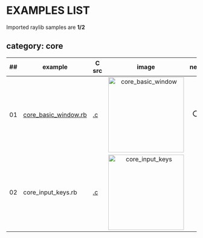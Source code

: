 # EXAMPLES LIST
Imported raylib samples are **1/2**

## category: core
| ## | example  | C src | image  | new  |
|----|----------|--------|:----------:|:---:|
| 01 | [core_basic_window.rb](core/core_basic_window.rb) | [.c](https://github.com/raysan5/raylib/tree/master/examples/core/core_basic_window.c) | <img src="https://raw.githubusercontent.com/raysan5/raylib/master/examples/core/core_basic_window.png" alt="core_basic_window" width="200">                     | ⭕ |  
| 02 | core_input_keys.rb                         | [.c](https://github.com/raysan5/raylib/tree/master/examples/core/core_input_keys.c) | <img src="https://raw.githubusercontent.com/raysan5/raylib/master/examples/core/core_input_keys.png" alt="core_input_keys" width="200">                         |                                                |        |

